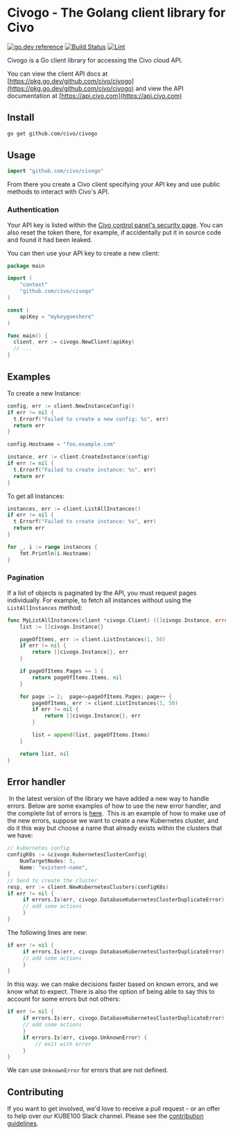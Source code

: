 # Civogo - The Golang client library for Civo

[![go.dev reference](https://img.shields.io/badge/go.dev-reference-007d9c?logo=go&logoColor=white&style=flat-square)](https://pkg.go.dev/github.com/civo/civogo?tab=doc)
[![Build Status](https://github.com/civo/civogo/workflows/Test/badge.svg)](https://github.com/civo/civogo/actions)
[![Lint](https://github.com/civo/civogo/workflows/Lint/badge.svg)](https://github.com/civo/civogo/actions)

Civogo is a Go client library for accessing the Civo cloud API.

You can view the client API docs at [https://pkg.go.dev/github.com/civo/civogo](https://pkg.go.dev/github.com/civo/civogo) and view the API documentation at [https://api.civo.com](https://api.civo.com)


## Install

```sh
go get github.com/civo/civogo
```

## Usage

```go
import "github.com/civo/civogo"
```

From there you create a Civo client specifying your API key and use public methods to interact with Civo's API.

### Authentication

Your API key is listed within the [Civo control panel's security page](https://www.civo.com/account/security). You can also reset the token there, for example, if accidentally put it in source code and found it had been leaked.

You can then use your API key to create a new client:

```go
package main

import (
	"context"
	"github.com/civo/civogo"
)

const (
    apiKey = "mykeygoeshere"
)

func main() {
  client, err := civogo.NewClient(apiKey)
  // ...
}
```

## Examples

To create a new Instance:

```go
config, err := client.NewInstanceConfig()
if err != nil {
  t.Errorf("Failed to create a new config: %s", err)
  return err
}

config.Hostname = "foo.example.com"

instance, err := client.CreateInstance(config)
if err != nil {
  t.Errorf("Failed to create instance: %s", err)
  return err
}
```

To get all Instances:

```go
instances, err := client.ListAllInstances()
if err != nil {
  t.Errorf("Failed to create instance: %s", err)
  return err
}

for _, i := range instances {
    fmt.Println(i.Hostname)
}
```

### Pagination

If a list of objects is paginated by the API, you must request pages individually. For example, to fetch all instances without using the `ListAllInstances` method:

```go
func MyListAllInstances(client *civogo.Client) ([]civogo.Instance, error) {
    list := []civogo.Instance{}

    pageOfItems, err := client.ListInstances(1, 50)
    if err != nil {
        return []civogo.Instance{}, err
    }

    if pageOfItems.Pages == 1 {
        return pageOfItems.Items, nil
    }

    for page := 2;  page<=pageOfItems.Pages; page++ {
        pageOfItems, err := client.ListInstances(1, 50)
        if err != nil {
            return []civogo.Instance{}, err
        }

        list = append(list, pageOfItems.Items)
    }

    return list, nil
}
```

## Error handler
​
In the latest version of the library we have added a new way to handle errors.
Below are some examples of how to use the new error handler, and the complete list of errors is [here](errors.go).
​
This is an example of how to make use of the new errors, suppose we want to create a new Kubernetes cluster, and do it this way but choose a name that already exists within the clusters that we have:
​
```go
// kubernetes config
configK8s := &civogo.KubernetesClusterConfig{
    NumTargetNodes: 5,
    Name: "existent-name",
}
// Send to create the cluster
resp, err := client.NewKubernetesClusters(configK8s)
if err != nil {
     if errors.Is(err, civogo.DatabaseKubernetesClusterDuplicateError) {
     // add some actions
     }
}
```
The following lines are new:
​
```go
if err != nil {
     if errors.Is(err, civogo.DatabaseKubernetesClusterDuplicateError) {
     // add some actions
     }
}
```
In this way. we can make decisions faster based on known errors, and we know what to expect. There is also the option of being able to say this to account for some errors but not others:
​
```go
if err != nil {
     if errors.Is(err, civogo.DatabaseKubernetesClusterDuplicateError) {
     // add some actions
     }
     if errors.Is(err, civogo.UnknownError) {
         // exit with error
     }
}
```
We can use `UnknownError` for errors that are not defined.

## Contributing

If you want to get involved, we'd love to receive a pull request - or an offer to help over our KUBE100 Slack channel. Please see the [contribution guidelines](CONTRIBUTING.md).
